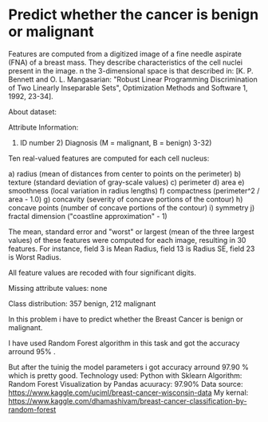 # Predict whether the cancer is benign or malignant

Features are computed from a digitized image of a fine needle aspirate (FNA) of a breast mass. 
They describe characteristics of the cell nuclei present in the image. n the 3-dimensional space is that
described in: [K. P. Bennett and O. L. Mangasarian: "Robust Linear Programming Discrimination of Two Linearly 
Inseparable Sets", Optimization Methods and Software 1, 1992, 23-34].

About dataset:

Attribute Information:

1) ID number 2) Diagnosis (M = malignant, B = benign) 3-32)

Ten real-valued features are computed for each cell nucleus:

a) radius (mean of distances from center to points on the perimeter) b) texture (standard deviation of gray-scale values) c) perimeter d) area e) smoothness (local variation in radius lengths) f) compactness (perimeter^2 / area - 1.0) g) concavity (severity of concave portions of the contour) h) concave points (number of concave portions of the contour) i) symmetry j) fractal dimension ("coastline approximation" - 1)

The mean, standard error and "worst" or largest (mean of the three largest values) of these features were computed for each image, resulting in 30 features. For instance, field 3 is Mean Radius, field 13 is Radius SE, field 23 is Worst Radius.

All feature values are recoded with four significant digits.

Missing attribute values: none

Class distribution: 357 benign, 212 malignant


In this problem i have to predict whether the Breast Cancer is benign or malignant.

I have used Random Forest algorithm in this task and got the accuracy arround 95% .

But after the tuinig the model parameters i got accuracy arround 97.90 %  which is pretty good.
Technology used:
Python with Sklearn
Algorithm: Random Forest
Visualization by Pandas 
acuuracy: 97.90%
Data source: https://www.kaggle.com/uciml/breast-cancer-wisconsin-data
My kernal: https://www.kaggle.com/dhamashivam/breast-cancer-classification-by-random-forest
